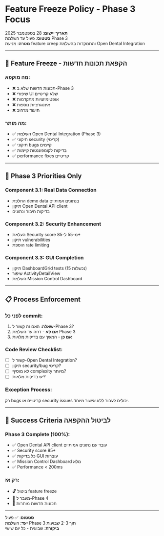 # Feature Freeze Policy - Phase 3 Focus

**תאריך יישום**: 28 בספטמבר 2025  
**סטטוס**: פעיל עד השלמת Phase 3  
**מטרה**: מניעת feature creep והתמקדות בהשלמת Open Dental Integration

---

## 🚫 **Feature Freeze - הקפאת תכונות חדשות**

### **מה מוקפא:**
- ❌ תכונות חדשות שלא ב-Phase 3
- ❌ שיפורי UI שלא קריטיים
- ❌ אופטימיזציות מתקדמות
- ❌ אינטגרציות נוספות
- ❌ תיעוד מרחיב

### **מה מותר:**
- ✅ השלמת Open Dental Integration (Phase 3)
- ✅ תיקוני security (קריטי)
- ✅ תיקוני bugs קיימים
- ✅ בדיקות לקומפוננטות קיימות
- ✅ performance fixes קריטיים

---

## 🎯 **Phase 3 Priorities Only**

### **Component 3.1: Real Data Connection**
- החלפת demo data בנתונים אמיתיים
- תיקון Open Dental API client
- בדיקות חיבור ונתונים

### **Component 3.2: Security Enhancement**
- העלאת Security score מ-55 ל-85+
- תיקון vulnerabilities
- הוספת rate limiting

### **Component 3.3: GUI Completion**
- תיקון DashboardGrid tests (15 נכשלות)
- שיפור ActivityDetailView
- השלמת Mission Control Dashboard

---

## 📋 **Process Enforcement**

### **לפני כל commit:**
1. **שאלה**: האם זה קשור ל-Phase 3?
2. **אם לא** - דחה עד השלמת Phase 3
3. **אם כן** - המשך עם בדיקות מלאות

### **Code Review Checklist:**
- [ ] קשור ל-Open Dental Integration?
- [ ] תיקון security/bug קריטי?
- [ ] לא מוסיף complexity מיותר?
- [ ] יש בדיקות מלאות?

### **Exception Process:**
רק bugs קריטיים או security issues יכולים לעבור ללא אישור מיוחד.

---

## 🎯 **Success Criteria לביטול ההקפאה**

### **Phase 3 Complete (100%):**
- ✅ Open Dental API client עובד עם נתונים אמיתיים
- ✅ Security score 85+
- ✅ כל בדיקות GUI עוברות
- ✅ Mission Control Dashboard מלא
- ✅ Performance < 200ms

### **רק אז:**
- 🔓 ביטול feature freeze
- 🚀 מעבר ל-Phase 4
- 🎉 תכונות חדשות מותרות

---

**סטטוס**: ✅ פעיל  
**יעד**: השלמת Phase 3 תוך 2-3 שבועות  
**ביקורת**: שבועית - כל יום שישי
